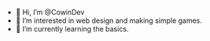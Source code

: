- 👋 Hi, I’m @CowinDev
- 👀 I’m interested in web design and making simple games.
- 🌱 I’m currently learning the basics.
